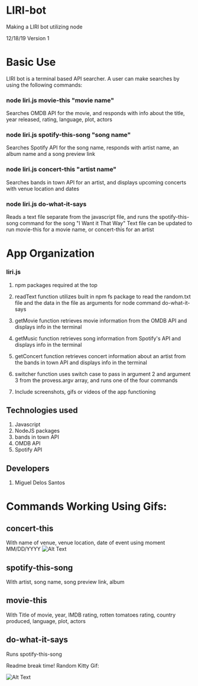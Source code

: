 # LIRI-bot
Making a LIRI bot utilizing node

12/18/19
Version 1

# Basic Use
LIRI bot is a terminal based API searcher. A user can make searches by using the following commands:

### node liri.js movie-this "movie name"
Searches OMDB API for the movie, and responds with info about the title, year released, rating, language, plot, actors

### node liri.js spotify-this-song "song name"
Searches Spotify API for the song name, responds with artist name, an album name and a song preview link

### node liri.js concert-this "artist name"
Searches bands in town API for an artist, and displays upcoming concerts with venue location and dates

### node liri.js do-what-it-says
Reads a text file separate from the javascript file, and runs the spotify-this-song command for the song "I Want it That Way"
Text file can be updated to run movie-this for a movie name, or concert-this for an artist

# App Organization
### liri.js
1. npm packages required at the top
2. readText function utilizes built in npm fs package to read the random.txt file and the data in the file as arguments for node command do-what-it-says
3. getMovie function retrieves movie information from the OMDB API and displays info in the terminal
4. getMusic function retrieves song information from Spotify's API and displays info in the terminal
5. getConcert function retrieves concert information about an artist from the bands in town API and displays info in the terminal
6. switcher function uses switch case to pass in argument 2 and argument 3 from the provess.argv array, and runs one of the four commands

4. Include screenshots, gifs or videos of the app functioning

## Technologies used
1. Javascript
2. NodeJS packages
3. bands in town API
4. OMDB API
5. Spotify API

## Developers
1. Miguel Delos Santos


# Commands Working Using Gifs:

## concert-this
With name of venue, venue location, date of event using moment MM/DD/YYYY
![Alt Text](https://gyazo.com/8729ba02b5f6e83408b5a04b054b16b3)

## spotify-this-song
With artist, song name, song preview link, album

## movie-this
With Title of movie, year, IMDB rating, rotten tomatoes rating, country produced, language, plot, actors

## do-what-it-says
Runs spotify-this-song

Readme break time! Random Kitty Gif:

![Alt Text](https://media.giphy.com/media/vFKqnCdLPNOKc/giphy.gif)